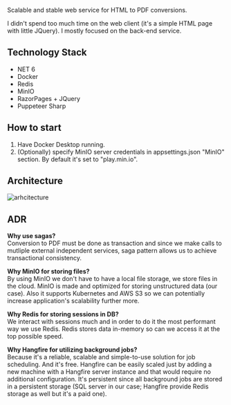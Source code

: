 Scalable and stable web service for HTML to PDF conversions.

I didn't spend too much time on the web client (it's a simple HTML page with little JQuery). I mostly focused on the back-end service.

## Technology Stack
- NET 6
- Docker
- Redis
- MinIO
- RazorPages + JQuery
- Puppeteer Sharp

## How to start
1) Have Docker Desktop running.
2) (Optionally) specify MinIO server credentials in appsettings.json "MinIO" section. By default it's set to "play.min.io".

## Architecture
![arhcitecture](https://user-images.githubusercontent.com/122230590/211382169-771d649e-4167-4d34-95ac-f92a66f36a14.jpg)

## ADR
**Why use sagas?**  
Conversion to PDF must be done as transaction and since we make calls to mutliple external independent services, saga pattern allows us to achieve transactional consistency.

**Why MinIO for storing files?**  
By using MinIO we don't have to have a local file storage, we store files in the cloud. MinIO is made and optimized for storing unstructured data (our case). Also it supports Kubernetes and AWS S3 so we can potentially increase application's scalability further more.

**Why Redis for storing sessions in DB?**  
We interact with sessions much and in order to do it the most performant way we use Redis. Redis stores data in-memory so can we access it at the top possible speed.

**Why Hangfire for utilizing background jobs?**  
Because it's a reliable, scalable and simple-to-use solution for job scheduling. And it's free. Hangfire can be easily scaled just by adding a new machine with a Hangfire server instance and that would require no additional configuration. It's persistent since all background jobs are stored in a persistent storage (SQL server in our case; Hangfire provide Redis storage as well but it's a paid one).
